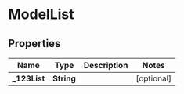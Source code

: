 
# ModelList

## Properties
Name | Type | Description | Notes
------------ | ------------- | ------------- | -------------
**_123List** | **String** |  |  [optional]



